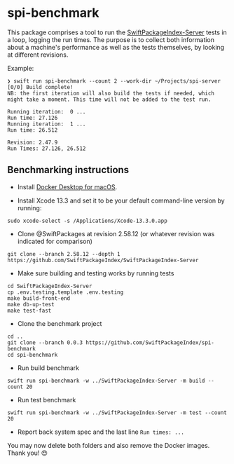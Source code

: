 # spi-benchmark

This package comprises a tool to run the [SwiftPackageIndex-Server](https://github.com/SwiftPackageIndex/SwiftPackageIndex-Server) tests in a loop, logging the run times. The purpose is to collect both information about a machine's performance as well as the tests themselves, by looking at different revisions.

Example:

```
❯ swift run spi-benchmark --count 2 --work-dir ~/Projects/spi-server
[0/0] Build complete!
NB: the first iteration will also build the tests if needed, which might take a moment. This time will not be added to the test run.

Running iteration: 	0 ...
Run time: 27.126
Running iteration: 	1 ...
Run time: 26.512

Revision: 2.47.9
Run Times: 27.126, 26.512
```

## Benchmarking instructions

- Install [Docker Desktop for macOS](https://www.docker.com/products/docker-desktop).

- Install Xcode 13.3 and set it to be your default command-line version by running:

```
sudo xcode-select -s /Applications/Xcode-13.3.0.app
```

- Clone @SwiftPackages at revision 2.58.12 (or whatever revision was indicated for comparison)

```
git clone --branch 2.58.12 --depth 1 https://github.com/SwiftPackageIndex/SwiftPackageIndex-Server
```

- Make sure building and testing works by running tests

```
cd SwiftPackageIndex-Server
cp .env.testing.template .env.testing
make build-front-end
make db-up-test
make test-fast
```

- Clone the benchmark project

```
cd ..
git clone --branch 0.0.3 https://github.com/SwiftPackageIndex/spi-benchmark
cd spi-benchmark
```

- Run build benchmark

```
swift run spi-benchmark -w ../SwiftPackageIndex-Server -m build --count 20
```

- Run test benchmark

```
swift run spi-benchmark -w ../SwiftPackageIndex-Server -m test --count 20
```

- Report back system spec and the last line `Run times: ...`

You may now delete both folders and also remove the Docker images. Thank you! 😍
